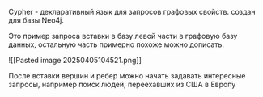 Cypher - декларативный язык для запросов графовых свойств. создан для базы Neo4j.

Это пример запроса вставки в базу левой части в графовую базу данных, остальную часть примерно похоже можно дописать. 

![[Pasted image 20250405104521.png]]

После вставки вершин и ребер можно начать задавать интересные запросы, например поиск людей, переехавших из США в Европу
